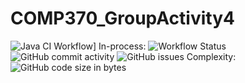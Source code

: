 # COMP370_GroupActivity4

![Java CI Workflow](https://github.com/<jmartinez-29>/<COMP370_GroupActivity4>/actions/workflows/maven.yml/badge.svg)]
In-process:
![Workflow Status](https://img.shields.io/github/workflow/status/jmartinez-29/COMP370_GroupActivity4/Java%20CI%20with%20Maven)
![GitHub commit activity](https://img.shields.io/github/commit-activity/w/jmartinez-29/COMP370_GroupActivity4)
![GitHub issues](https://img.shields.io/github/issues/jmartinez-29/COMP370_GroupActivity4)
Complexity:
![GitHub code size in bytes](https://img.shields.io/github/languages/code-size/jmartinez-29/COMP370_GroupActivity4)

